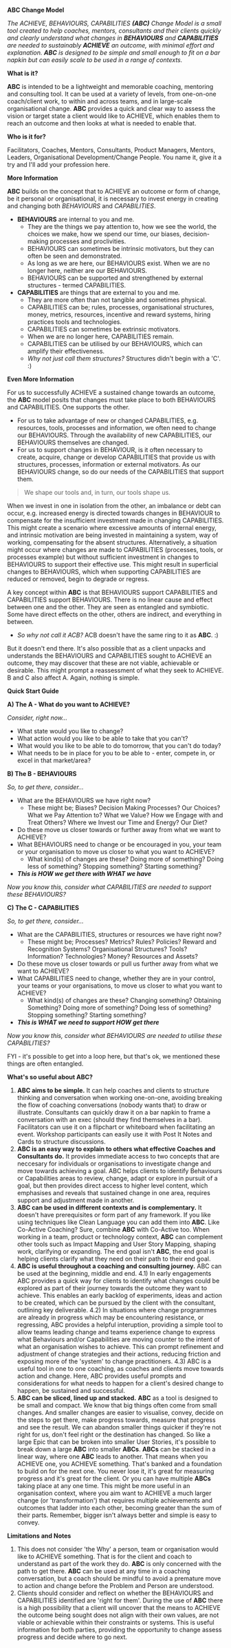 **ABC Change Model**

_The ACHIEVE, BEHAVIOURS, CAPABILITIES **(ABC)** Change Model is a small tool created to help coaches, mentors, consultants and their clients quickly and clearly understand what changes in **BEHAVIOURS** and **CAPABILITIES** are needed to sustainably **ACHIEVE** an outcome, with minimal effort and explanation. **ABC** is designed to be simple and small enough to fit on a bar napkin but can easily scale to be used in a range of contexts._



**What is it?**

**ABC** is intended to be a lightweight and memorable coaching, mentoring and consulting tool. It can be used at a variety of levels, from one-on-one coach/client work, to within and across teams, and in large-scale organisational change. **ABC** provides a quick and clear way to assess the vision or target state a client would like to ACHIEVE, which enables them to reach an outcome and then looks at what is needed to enable that.  



**Who is it for?**

Facilitators, Coaches, Mentors, Consultants, Product Managers, Mentors, Leaders, Organisational Development/Change People. You name it, give it a try and I'll add your profession here.



**More Information**

**ABC** builds on the concept that to ACHIEVE an outcome or form of change, be it personal or organisational, it is necessary to invest energy in creating and changing both _BEHAVIOURS_ and _CAPABILITIES_. 
  - **BEHAVIOURS** are internal to you and me.
    - They are the things we pay attention to, how we see the world, the choices we make, how we spend our time, our biases, decision-making processes and proclivities.
    - BEHAVIOURS can sometimes be intrinsic motivators, but they can often be seen and demonstrated.
    - As long as we are here, our BEHAVIOURS exist. When we are no longer here, neither are our BEHAVIOURS.
    - BEHAVIOURS can be supported and strengthened by external structures - termed CAPABILITIES.
  - **CAPABILITIES** are things that are external to you and me.
    - They are more often than not tangible and sometimes physical.
    - CAPABILITIES can be; rules, processes, organisational structures, money, metrics, resources, incentive and reward systems, hiring practices tools and technologies.
    - CAPABILITIES can sometimes be extrinsic motivators.
    - When we are no longer here, CAPABILITIES remain.
    - CAPABILITIES can be utilised by our BEHAVIOURS, which can amplify their effectiveness.
    - _Why not just call them structures?_   Structures didn't begin with a 'C'.   :) 



**Even More Information**

For us to successfully ACHIEVE a sustained change towards an outcome, the **ABC** model posits that changes must take place to both BEHAVIOURS and CAPABILITIES. One supports the other. 

  - For us to take advantage of new or changed CAPABILITIES, e.g. resources, tools, processes and information, we often need to change our BEHAVIOURS. Through the availability of new CAPABILITIES, our BEHAVIOURS themselves are changed. 
  - For us to support changes in BEHAVIOUR, is it often necessary to create, acquire, change or develop CAPABILITIES that provide us with structures, processes, information or external motivators. As our BEHAVIOURS change, so do our needs of the CAPABILITIES that support them.

> We shape our tools and, in turn, our tools shape us.

When we invest in one in isolation from the other, an imbalance or debt can occur, e.g. increased energy is directed towards changes in BEHAVIOUR to compensate for the insufficient investment made in changing CAPABILITIES. This might create a scenario where excessive amounts of internal energy, and intrinsic motivation are being invested in maintaining a system, way of working, compensating for the absent structures. Alternatively, a situation might occur where changes are made to CAPABILITIES (processes, tools, or processes example) but without sufficient investment in changes to BEHAVIOURS to support their effective use. This might result in superficial changes to BEHAVIOURS, which when supporting CAPABILITIES are reduced or removed, begin to degrade or regress.

A key concept within **ABC** is that BEHAVIOURS support CAPABILITIES and CAPABILITIES support BEHAVIOURS. There is no linear cause and effect between one and the other. They are seen as entangled and symbiotic. Some have direct effects on the other, others are indirect, and everything in between. 
  - _So why not call it ACB?_   ACB doesn't have the same ring to it as **ABC**.  :) 

But it doesn't end there. It's also possible that as a client unpacks and understands the BEHAVIOURS and CAPABILITIES sought to ACHIEVE an outcome, they may discover that these are not viable, achievable or desirable. This might prompt a reassessment of what they seek to ACHIEVE. B and C also affect A. Again, nothing is simple.



**Quick Start Guide**

**A) The A - What do you want to ACHIEVE?**  
  
  _Consider, right now..._
  
  - What state would you like to change?
  - What action would you like to be able to take that you can't?
  - What would you like to be able to do tomorrow, that you can't do today?
  - What needs to be in place for you to be able to - enter, compete in, or excel in that market/area?

**B) The B - BEHAVIOURS**
  
  _So, to get there, consider..._
  
  - What are the BEHAVIOURS we have right now?
    - These might be; Biases? Decision Making Processes? Our Choices? What we Pay Attention to? What we Value? How we Engage with and Treat Others? Where we Invest our Time and Energy? Our Diet?
  - Do these move us closer towards or further away from what we want to ACHIEVE?
  - What BEHAVIOURS need to change or be encouraged in you, your team or your organisation to move us closer to what you want to ACHIEVE?
    - What kind(s) of changes are these? Doing more of something? Doing less of something? Stopping something? Starting something?
  - _**This is HOW we get there with WHAT we have**_

  _Now you know this, consider what CAPABILITIES are needed to support these BEHAVIOURS?_


**C) The C - CAPABILITIES**
  
  _So, to get there, consider..._
 
  - What are the CAPABILITIES, structures or resources we have right now?
    - These might be; Processes? Metrics? Rules? Policies? Reward and Recognition Systems? Organisational Structures? Tools? Information? Technologies? Money? Resources and Assets?
  - Do these move us closer towards or pull us further away from what we want to ACHIEVE?
  - What CAPABILITIES need to change, whether they are in your control, your teams or your organisations, to move us closer to what you want to ACHIEVE?
    - What kind(s) of changes are these? Changing something? Obtaining Something? Doing more of something? Doing less of something? Stopping something? Starting something?
  - _**This is WHAT we need to support HOW get there**_

  _Now you know this, consider what BEHAVIOURS are needed to utilise these CAPABILITIES?_

FYI - it's possible to get into a loop here, but that's ok, we mentioned these things are often entangled. 



**What's so useful about ABC?**

1) **ABC aims to be simple.** It can help coaches and clients to structure thinking and conversation when working one-on-one, avoiding breaking the flow of coaching conversations (nobody wants that) to draw or illustrate. Consultants can quickly draw it on a bar napkin to frame a conversation with an exec (should they find themselves in a bar). Facilitators can use it on a flipchart or whiteboard when facilitating an event. Workshop participants can easily use it with Post It Notes and Cards to structure discussions.
2) **ABC is an easy way to explain to others what effective Coaches and Consultants do.** It provides immediate access to two concepts that are neccesary for individuals or organisations to investigate change and move towards achieving a goal. ABC helps clients to identify Behaviours or Capabilities areas to review, change, adapt or explore in pursuit of a goal, but then provides direct access to higher level content, which emphasises and reveals that sustained change in one area, requires support and adjustment made in another. 
3) **ABC can be used in different contexts and is complementary.** It doesn't have prerequisites or form part of any framework. If you like using techniques like Clean Language you can add them into **ABC**. Like Co-Active Coaching? Sure, combine **ABC** with Co-Active too. When working in a team, product or technology context, **ABC** can complement other tools such as Impact Mapping and User Story Mapping, shaping work, clarifying or expanding. The end goal isn't **ABC**, the end goal is helping clients clarify what they need on their path to their end goal.
4) **ABC is useful throughout a coaching and consulting journey.** ABC can be used at the beginning, middle and end.
   4.1) In early engagements ABC provides a quick way for clients to identify what changes could be explored as part of their journey towards the outcome they want to achieve. This enables an early backlog of experiments, ideas and action to be created, which can be pursued by the client with the consultant, outlining key deliverable.
   4.2) In situations where change programmes are already in progress which may be encountering resistance, or regressing, ABC provides a helpful interuption, providing a simple tool to allow teams leading change and teams experience change to express what Behaviours and/or Capabilities are moving counter to the intent of what an organisation wishes to achieve. This can prompt refinement and adjustment of change strategies and their actions, reducing friction and exposing more of the 'system' to change practitioners.
   4.3) ABC is a useful tool in one to one coaching, as coaches and clients move towards action and change. Here, ABC provides useful prompts and considerations for what needs to happen for a client's desired change to happen, be sustained and successful. 
6) **ABC can be sliced, lined up and stacked.** **ABC** as a tool is designed to be small and compact. We know that big things often come from small changes. And smaller changes are easier to visualise, convey, decide on the steps to get there, make progress towards, measure that progress and see the result. We can abandon smaller things quicker if they're not right for us, don't feel right or the destination has changed. So like a large Epic that can be broken into smaller User Stories, it's possible to break down a large **ABC** into smaller **ABCs**. **ABCs** can be stacked in a linear way, where one **ABC** leads to another. That means when you ACHIEVE one, you ACHIEVE something. That's banked and a foundation to build on for the next one. You never lose it, it's great for measuring progress and it's great for the client. Or you can have multiple **ABCs** taking place at any one time. This might be more useful in an organisation context, where you aim want to ACHIEVE a much larger change (or 'transformation') that requires multiple achievements and outcomes that ladder into each other, becoming greater than the sum of their parts. Remember, bigger isn't always better and simple is easy to convey. 



**Limitations and Notes**

1) This does not consider 'the Why' a person, team or organisation would like to ACHIEVE something. That is for the client and coach to understand as part of the work they do. **ABC** is only concerned with the path to get there. **ABC** can be used at any time in a coaching conversation, but a coach should be mindful to avoid a premature move to action and change before the Problem and Person are understood.
2) Clients should consider and reflect on whether the BEHAVIOURS and CAPABILITIES identified are 'right for them'. During the use of **ABC** there is a high possibility that a client will uncover that the means to ACHIEVE the outcome being sought does not align with their own values, are not viable or achievable within their constraints or systems.  This is useful information for both parties, providing the opportunity to change assess progress and decide where to go next. 
